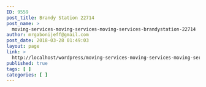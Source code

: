 ```yaml
---
ID: 9559
post_title: Brandy Station 22714
post_name: >
  moving-services-moving-services-moving-services-brandystation-22714
author: mrgabonijeff@gmail.com
post_date: 2018-03-28 01:49:03
layout: page
link: >
  http://localhost/wordpress/moving-services-moving-services-moving-services-brandystation-22714/
published: true
tags: [ ]
categories: [ ]
---
```

